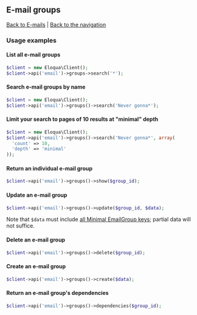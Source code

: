 ## E-mail groups
[Back to E-mails](../emails.md) | [Back to the navigation](../index.md)

### Usage examples

#### List all e-mail groups
```php
$client = new Eloqua\Client();
$client->api('email')->groups->search('*');
```

#### Search e-mail groups by name
```php
$client = new Eloqua\Client();
$client->api('email')->groups()->search('Never gonna*');
```

#### Limit your search to pages of 10 results at "minimal" depth
```php
$client = new Eloqua\Client();
$client->api('email')->groups()->search('Never gonna*', array(
  'count' => 10,
  'depth' => 'minimal'
));
```

#### Return an individual e-mail group
```php
$client->api('email')->groups()->show($group_id);
```

#### Update an e-mail group
```php
$client->api('email')->groups()->update($group_id, $data);
```
Note that `$data` must include [all Minimal EmailGroup keys](); partial data
will not suffice.

#### Delete an e-mail group
```php
$client->api('email')->groups()->delete($group_id);
```

#### Create an e-mail group
```php
$client->api('email')->groups()->create($data);
```

#### Return an e-mail group's dependencies
```php
$client->api('email')->groups()->dependencies($group_id);
```

[all Minimal EmailGroup keys]: http://secure.eloqua.com/api/docs/Static/Rest/2.0/doc.htm#EmailGroup
